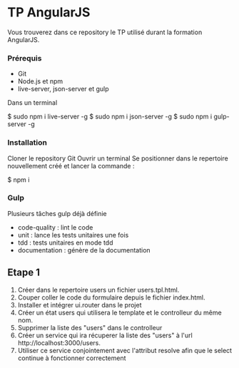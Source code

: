 # TP AngularJS

Vous trouverez dans ce repository le TP utilisé durant la formation AngularJS.

### Prérequis

* Git
* Node.js et npm
* live-server, json-server et gulp

Dans un terminal

$ sudo npm i live-server -g
$ sudo npm i json-server -g
$ sudo npm i gulp-server -g


### Installation

Cloner le repository Git
Ouvrir un terminal
Se positionner dans le repertoire nouvellement créé et lancer la commande :

$ npm i


### Gulp

Plusieurs tâches gulp déjà définie

* code-quality : lint le code
* unit : lance les tests unitaires une fois
* tdd : tests unitaires en mode tdd
* documentation : génère de la documentation


## Etape 1

1. Créer dans le repertoire users un fichier users.tpl.html.
2. Couper coller le code du formulaire depuis le fichier index.html.
3. Installer et intégrer ui.router dans le projet
4. Créer un état users qui utilisera le template et le controlleur du même nom.
5. Supprimer la liste des "users" dans le controlleur
6. Créer un service qui ira récuperer la liste des "users" à l'url http://localhost:3000/users.
7. Utiliser ce service conjointement avec l'attribut resolve afin que le select continue à fonctionner correctement